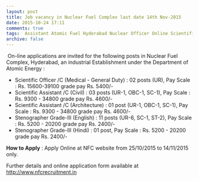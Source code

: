 ```yaml
---
layout: post
title: Job vacancy in Nuclear Fuel Complex last date 14th Nov-2015   
date: 2015-10-24 17:11
comments: true
tags:  Assistant Atomic Fuel Hyderabad Nuclear Officer Online Scientific Steno 
archive: false
---
```

 On-line applications are invited for the following posts in Nuclear Fuel Complex, Hyderabad, an industrial Establishment under the Department of Atomic Energy :

-  Scientific Officer /C (Medical - General Duty) : 02 posts (UR), Pay Scale : Rs. 15600-39100 grade pay Rs. 5400/-  
- Scientific Assistant /C (Civil) : 03 posts (UR-1, OBC-1, SC-1), Pay Scale : Rs. 9300 - 34800 grade pay Rs. 4600/- 
- Scientific Assistant /C (Architecture) : 01 post (UR-1, OBC-1, SC-1), Pay Scale : Rs. 9300 - 34800 grade pay Rs. 4600/- 
- Stenographer Grade-III (English) : 11 posts (UR-6, SC-1, ST-2), Pay Scale : Rs. 5200 - 20200 grade pay Rs. 2400/- 
- Stenographer Grade-III (Hindi) : 01 post, Pay Scale : Rs. 5200 - 20200 grade pay Rs. 2400/- 


**How to Apply** : Apply Online at NFC website from 25/10/2015 to 14/11/2015 only.


Further details and online application form available at <http://www.nfcrecruitment.in>




